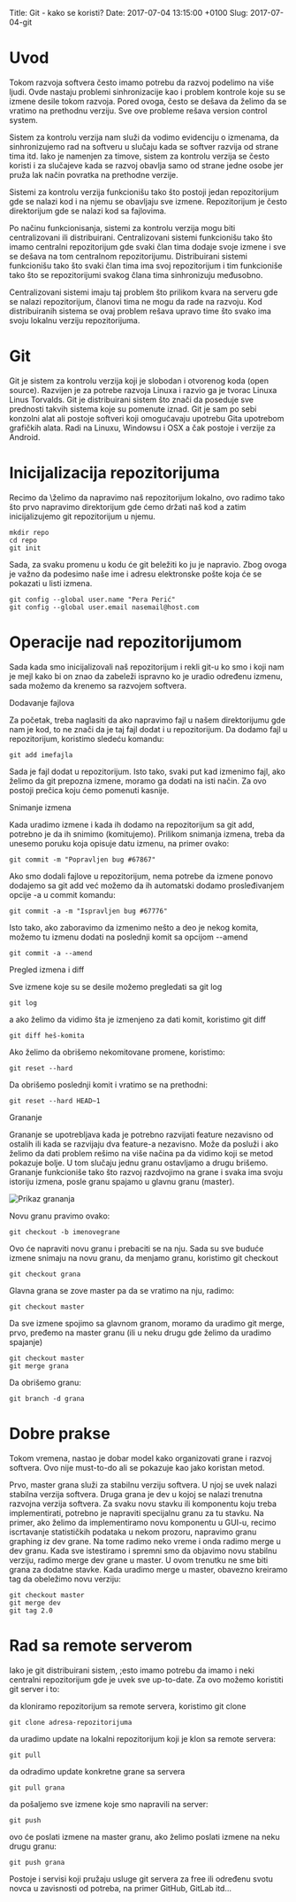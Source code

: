 Title: Git - kako se koristi?
Date: 2017-07-04 13:15:00 +0100
Slug: 2017-07-04-git



Uvod 
=====

Tokom razvoja softvera često imamo potrebu da razvoj podelimo na više ljudi. Ovde nastaju problemi sinhronizacije kao i problem kontrole koje su se izmene desile tokom razvoja. Pored ovoga, često se dešava da želimo da se vratimo na prethodnu verziju. Sve ove probleme rešava version control system. 

Sistem za kontrolu verzija nam služi da vodimo evidenciju o izmenama, da sinhronizujemo rad na softveru u slučaju kada se softver razvija od strane tima itd. Iako je namenjen za timove, sistem za kontrolu verzija se često koristi i za slučajeve kada se razvoj obavlja samo od strane jedne osobe jer pruža lak način povratka na prethodne verzije. 

Sistemi za kontrolu verzija funkcionišu tako što postoji jedan repozitorijum gde se nalazi kod i na njemu se obavljaju sve izmene. Repozitorijum je često direktorijum gde se nalazi kod sa fajlovima. 

Po načinu funkcionisanja, sistemi za kontrolu verzija mogu biti centralizovani ili distribuirani. Centralizovani sistemi funkcionišu tako što imamo centralni repozitorijum gde svaki član tima dodaje svoje izmene i sve se dešava na tom centralnom repozitorijumu. Distribuirani sistemi funkcionišu tako što 
svaki član tima ima svoj repozitorijum i tim funkcioniše tako što se repozitorijumi svakog člana tima
sinhronizuju međusobno.

Centralizovani sistemi imaju taj problem što prilikom kvara na serveru gde se nalazi repozitorijum, članovi tima ne mogu da rade na razvoju. Kod distribuiranih sistema se ovaj problem rešava upravo time što svako ima svoju lokalnu verziju repozitorijuma. 

Git
====

Git je sistem za kontrolu verzija koji je slobodan i otvorenog koda (open source). Razvijen je za potrebe razvoja Linuxa i razvio ga je tvorac Linuxa Linus Torvalds. Git je distribuirani sistem što znači da poseduje sve prednosti takvih sistema koje su pomenute iznad. Git je sam po sebi konzolni alat ali 
postoje softveri koji omogućavaju upotrebu Gita upotrebom grafičkih alata. Radi na Linuxu, Windowsu i OSX a čak postoje i verzije za Android.

Inicijalizacija repozitorijuma
===============================

Recimo da \želimo da napravimo naš repozitorijum lokalno, ovo radimo tako što prvo napravimo direktorijum gde ćemo držati naš kod a zatim inicijalizujemo git repozitorijum u njemu. 

	mkdir repo 
	cd repo 
	git init

Sada, za svaku promenu u kodu će git beležiti ko ju je napravio. Zbog ovoga je važno da podesimo
naše ime i adresu elektronske pošte koja će se pokazati u listi izmena. 

	git config --global user.name "Pera Perić"
	git config --global user.email nasemail@host.com

Operacije nad repozitorijumom
===============================

Sada kada smo inicijalizovali naš repozitorijum i rekli git-u ko smo i koji nam je mejl kako bi on znao da zabeleži ispravno ko je uradio određenu izmenu, sada možemo da krenemo sa razvojem softvera. 

Dodavanje fajlova 

Za početak, treba naglasiti da ako napravimo fajl u našem direktorijumu gde nam je kod, to ne znači da je taj fajl dodat i u repozitorijum. Da dodamo fajl u repozitorijum, koristimo sledeću komandu:

	git add imefajla

Sada je fajl dodat u repozitorijum. Isto tako, svaki put kad izmenimo fajl, ako želimo da git prepozna izmene, moramo ga dodati na isti način. Za ovo postoji prečica koju ćemo pomenuti kasnije. 

Snimanje izmena 

Kada uradimo izmene i kada ih dodamo na repozitorijum sa git add, potrebno je da ih snimimo (komitujemo). Prilikom snimanja izmena, treba da unesemo poruku koja opisuje datu izmenu, na primer ovako: 

	git commit -m "Popravljen bug #67867"

Ako smo dodali fajlove u repozitorijum, nema potrebe da izmene ponovo dodajemo sa git add već možemo da ih automatski dodamo prosleđivanjem opcije -a u commit komandu:

	git commit -a -m "Ispravljen bug #67776"

Isto tako, ako zaboravimo da izmenimo nešto a deo je nekog komita, možemo tu izmenu dodati na poslednji komit sa opcijom --amend 

	git commit -a --amend

Pregled izmena i diff

Sve izmene koje su se desile možemo pregledati sa git log

	git log 

a ako želimo da vidimo šta je izmenjeno za dati komit, koristimo git diff 
	
	git diff heš-komita 

Ako želimo da obrišemo nekomitovane promene, koristimo:

	git reset --hard 

Da obrišemo poslednji komit i vratimo se na prethodni:

	git reset --hard HEAD~1

Grananje 

Grananje se upotrebljava kada je potrebno razvijati feature nezavisno od ostalih ili kada se razvijaju dva feature-a nezavisno. Može da posluži i ako želimo da dati problem rešimo na više načina pa da vidimo koji se metod pokazuje bolje. U tom slučaju jednu granu ostavljamo a drugu brišemo. Grananje funkcioniše tako što razvoj razdvojimo na grane i svaka ima svoju istoriju izmena, posle granu spajamo u glavnu granu (master).

![Prikaz grananja](http://redstack.files.wordpress.com/2013/05/version-control.png?w=640&h=238)

Novu granu pravimo ovako:

	git checkout -b imenovegrane 

Ovo će napraviti novu granu i prebaciti se na nju. Sada su sve buduće izmene snimaju na novu granu, da menjamo granu, koristimo git checkout 

	git checkout grana

Glavna grana se zove master pa da se vratimo na nju, radimo:

	git checkout master 

Da sve izmene spojimo sa glavnom granom, moramo da uradimo git merge, prvo, pređemo na master granu (ili u neku drugu gde želimo da uradimo spajanje)

	git checkout master 
	git merge grana 

Da obrišemo granu:

	git branch -d grana 

Dobre prakse
=============

Tokom vremena, nastao je dobar model kako organizovati grane i razvoj softvera. Ovo nije must-to-do 
ali se pokazuje kao jako koristan metod. 

Prvo, master grana služi za stabilnu verziju softvera. U njoj se uvek nalazi stabilna verzija softvera. Druga grana je dev u kojoj se nalazi trenutna razvojna verzija softvera. Za svaku novu stavku ili komponentu koju treba implementirati, potrebno je napraviti specijalnu granu za tu stavku. Na primer, ako želimo da implementiramo novu komponentu u GUI-u, recimo iscrtavanje statističkih podataka u nekom prozoru, napravimo granu graphing iz dev grane. Na tome radimo neko vreme i onda radimo merge u dev granu. Kada sve istestiramo i spremni smo da objavimo novu stabilnu verziju, radimo merge dev grane u master. U ovom trenutku ne sme biti grana za dodatne stavke. Kada uradimo merge u master, obavezno kreiramo tag da obeležimo novu verziju: 

	git checkout master 
	git merge dev 
	git tag 2.0 

Rad sa remote serverom
======================

Iako je git distribuirani sistem, ;esto imamo potrebu da imamo i neki centralni repozitorijum gde je uvek sve up-to-date. Za ovo možemo koristiti git server i to:

da kloniramo repozitorijum sa remote servera, koristimo git clone 

	git clone adresa-repozitorijuma 

da uradimo update na lokalni repozitorijum koji je klon sa remote servera: 

	git pull 

da odradimo update konkretne grane sa servera

	git pull grana 

da pošaljemo sve izmene koje smo napravili na server:

	git push 

ovo će poslati izmene na master granu, ako želimo poslati izmene na neku drugu granu:

	git push grana 

Postoje i servisi koji pružaju usluge git servera za free ili određenu svotu novca u zavisnosti od potreba, na primer GitHub, GitLab itd... 


